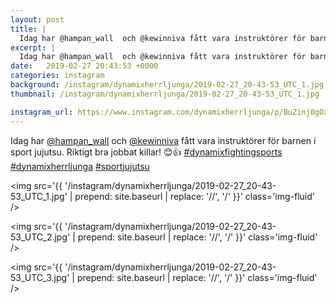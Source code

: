 ```yaml
---
layout: post
title: |
  Idag har @hampan_wall  och @kewinniva fått vara instruktörer för barnen i sport jujutsu
excerpt: |
  Idag har @hampan_wall  och @kewinniva fått vara instruktörer för barnen i sport jujutsu. Riktigt bra jobbat killar! 😊👍   
date:   2019-02-27 20:43:53 +0000
categories: instagram
background: /instagram/dynamixherrljunga/2019-02-27_20-43-53_UTC_1.jpg
thumbnail: /instagram/dynamixherrljunga/2019-02-27_20-43-53_UTC_1.jpg

instagram_url: https://www.instagram.com/dynamixherrljunga/p/BuZinj0gOzG
---
```

Idag har [@hampan_wall](https://www.instagram.com/hampan_wall/)  och [@kewinniva](https://www.instagram.com/kewinniva/) fått vara instruktörer för barnen i sport jujutsu. Riktigt bra jobbat killar! 😊👍 [#dynamixfightingsports](https://www.instagram.com/explore/tags/dynamixfightingsports/) [#dynamixherrljunga](https://www.instagram.com/explore/tags/dynamixherrljunga/) [#sportjujutsu](https://www.instagram.com/explore/tags/sportjujutsu/)



<img src='{{ '/instagram/dynamixherrljunga/2019-02-27_20-43-53_UTC_1.jpg' | prepend: site.baseurl | replace: '//', '/' }}' class='img-fluid' />


<img src='{{ '/instagram/dynamixherrljunga/2019-02-27_20-43-53_UTC_2.jpg' | prepend: site.baseurl | replace: '//', '/' }}' class='img-fluid' />


<img src='{{ '/instagram/dynamixherrljunga/2019-02-27_20-43-53_UTC_3.jpg' | prepend: site.baseurl | replace: '//', '/' }}' class='img-fluid' />
